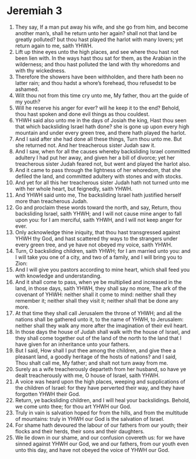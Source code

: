 ﻿# Jeremiah 3
1. They say, If a man put away his wife, and she go from him, and become another man’s, shall he return unto her again? shall not that land be greatly polluted? but thou hast played the harlot with many lovers; yet return again to me, saith YHWH. 
2. Lift up thine eyes unto the high places, and see where thou hast not been lien with. In the ways hast thou sat for them, as the Arabian in the wilderness; and thou hast polluted the land with thy whoredoms and with thy wickedness. 
3. Therefore the showers have been withholden, and there hath been no latter rain; and thou hadst a whore’s forehead, thou refusedst to be ashamed. 
4. Wilt thou not from this time cry unto me, My father, thou art the guide of my youth? 
5. Will he reserve his anger for ever? will he keep it to the end? Behold, thou hast spoken and done evil things as thou couldest. 
6.  YHWH said also unto me in the days of Josiah the king, Hast thou seen that which backsliding Israel hath done? she is gone up upon every high mountain and under every green tree, and there hath played the harlot. 
7. And I said after she had done all these things, Turn thou unto me. But she returned not. And her treacherous sister Judah saw it. 
8. And I saw, when for all the causes whereby backsliding Israel committed adultery I had put her away, and given her a bill of divorce; yet her treacherous sister Judah feared not, but went and played the harlot also. 
9. And it came to pass through the lightness of her whoredom, that she defiled the land, and committed adultery with stones and with stocks. 
10. And yet for all this her treacherous sister Judah hath not turned unto me with her whole heart, but feignedly, saith YHWH. 
11. And YHWH said unto me, The backsliding Israel hath justified herself more than treacherous Judah. 
12.  Go and proclaim these words toward the north, and say, Return, thou backsliding Israel, saith YHWH; and I will not cause mine anger to fall upon you: for I am merciful, saith YHWH, and I will not keep anger for ever. 
13. Only acknowledge thine iniquity, that thou hast transgressed against YHWH thy God, and hast scattered thy ways to the strangers under every green tree, and ye have not obeyed my voice, saith YHWH. 
14. Turn, O backsliding children, saith YHWH; for I am married unto you: and I will take you one of a city, and two of a family, and I will bring you to Zion: 
15. And I will give you pastors according to mine heart, which shall feed you with knowledge and understanding. 
16. And it shall come to pass, when ye be multiplied and increased in the land, in those days, saith YHWH, they shall say no more, The ark of the covenant of YHWH: neither shall it come to mind: neither shall they remember it; neither shall they visit it; neither shall that be done any more. 
17. At that time they shall call Jerusalem the throne of YHWH; and all the nations shall be gathered unto it, to the name of YHWH, to Jerusalem: neither shall they walk any more after the imagination of their evil heart. 
18. In those days the house of Judah shall walk with the house of Israel, and they shall come together out of the land of the north to the land that I have given for an inheritance unto your fathers. 
19. But I said, How shall I put thee among the children, and give thee a pleasant land, a goodly heritage of the hosts of nations? and I said, Thou shalt call me, My father; and shalt not turn away from me. 
20.  Surely as a wife treacherously departeth from her husband, so have ye dealt treacherously with me, O house of Israel, saith YHWH. 
21. A voice was heard upon the high places, weeping and supplications of the children of Israel: for they have perverted their way, and they have forgotten YHWH their God. 
22. Return, ye backsliding children, and I will heal your backslidings. Behold, we come unto thee; for thou art YHWH our God. 
23. Truly in vain is salvation hoped for from the hills, and from the multitude of mountains: truly in YHWH our God is the salvation of Israel. 
24. For shame hath devoured the labour of our fathers from our youth; their flocks and their herds, their sons and their daughters. 
25. We lie down in our shame, and our confusion covereth us: for we have sinned against YHWH our God, we and our fathers, from our youth even unto this day, and have not obeyed the voice of YHWH our God. 

